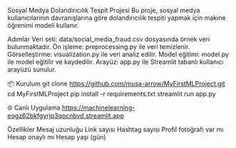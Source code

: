 Sosyal Medya Dolandırıcılık Tespit Projesi
Bu proje, sosyal medya kullanıcılarının davranışlarına göre dolandırıcılık tespiti yapmak için makine öğrenimi modeli kullanır.

Adımlar
Veri seti: data/social_media_fraud.csv dosyasında örnek veri bulunmaktadır.
Ön işleme: preprocessing.py ile veri temizlenir.
Görselleştirme: visualization.py ile veri analiz edilir.
Model eğitimi: model.py ile model eğitilir ve kaydedilir.
Arayüz: app.py ile Streamlit tabanlı kullanıcı arayüzü sunulur.

📦 Kurulum git clone https://github.com/musa-arrow/MyFirstMLProject.git
cd MyFirstMLProject
pip install -r requirements.txt
streamlit run app.py

🌐 Canlı Uygulama https://machinelearning-eogz62bkfgyrjp3qocnbvd.streamlit.app

Özellikler
Mesaj uzunluğu
Link sayısı
Hashtag sayısı
Profil fotoğrafı var mı
Hesap onaylı mı
Hesap yaşı (gün)
